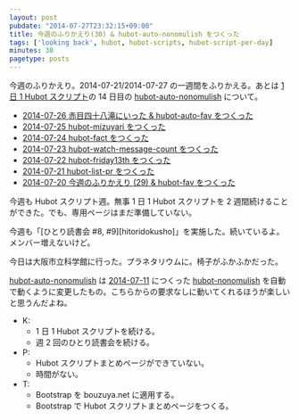 ```yaml
---
layout: post
pubdate: "2014-07-27T23:32:15+09:00"
title: 今週のふりかえり(30) & hubot-auto-nonomulish をつくった
tags: ['looking back', hubot, hubot-scripts, hubot-script-per-day]
minutes: 30
pagetype: posts
---
```

今週のふりかえり。2014-07-21/2014-07-27 の一週間をふりかえる。あとは [1 日 1 Hubot スクリプト][hubot-script-per-day]の 14 日目の [hubot-auto-nonomulish][gh:bouzuya/hubot-auto-nonomulish] について。

- [2014-07-26 赤目四十八滝にいった & hubot-auto-fav をつくった][2014-07-26]
- [2014-07-25 hubot-mizuyari をつくった][2014-07-25]
- [2014-07-24 hubot-fact をつくった][2014-07-24]
- [2014-07-23 hubot-watch-message-count をつくった][2014-07-23]
- [2014-07-22 hubot-friday13th をつくった][2014-07-22]
- [2014-07-21 hubot-list-pr をつくった][2014-07-21]
- [2014-07-20 今週のふりかえり (29) & hubot-fav をつくった][2014-07-20]

今週も Hubot スクリプト週。無事 1 日 1 Hubot スクリプトを 2 週間続けることができた。でも、専用ページはまだ準備していない。

今週も「[ひとり読書会 #8, #9][hitoridokusho]」を実施した。続いているよ。メンバー増えないけど。

今日は大阪市立科学館に行った。プラネタリウムに。椅子がふかふかだった。

[hubot-auto-nonomulish][gh:bouzuya/hubot-auto-nonomulish] は [2014-07-11][] につくった [hubot-nonomulish][gh:bouzuya/hubot-nonomulish] を自動で動くように変更したもの。こちらからの要求なしに動いてくれるほうが楽しいと思うんだよね。

- K:
  - 1 日 1 Hubot スクリプトを続ける。
  - 週 2 回のひとり読書会を続ける。
- P:
  - Hubot スクリプトまとめページができていない。
  - 時間がない。
- T:
  - Bootstrap を bouzuya.net に適用する。
  - Bootstrap で Hubot スクリプトまとめページをつくる。

[2014-07-26]: http://blog.bouzuya.net/2014/07/26/
[2014-07-25]: http://blog.bouzuya.net/2014/07/25/
[2014-07-24]: http://blog.bouzuya.net/2014/07/24/
[2014-07-23]: http://blog.bouzuya.net/2014/07/23/
[2014-07-22]: http://blog.bouzuya.net/2014/07/22/
[2014-07-21]: http://blog.bouzuya.net/2014/07/21/
[2014-07-20]: http://blog.bouzuya.net/2014/07/20/
[2014-07-11]: http://blog.bouzuya.net/2014/07/11/
[gh:bouzuya/hubot-nonomulish]: https://github.com/bouzuya/hubot-nonomulish
[gh:bouzuya/hubot-auto-nonomulish]: https://github.com/bouzuya/hubot-auto-nonomulish
[hubot-script-per-day]: http://blog.bouzuya.net/posts?tags=hubot-script-per-day
